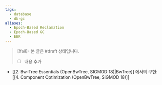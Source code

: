 ```yaml
---
tags:
  - database
  - db-gc
aliases:
  - Epoch-Based Reclamation
  - Epoch-Based GC
  - EBR
---
```

> [!fail]- 본 글은 #draft 상태입니다.
> - [ ] 내용 추가

- [[2. Bw-Tree Essentials (OpenBwTree, SIGMOD 18)|BwTree]] 에서의 구현: [[4. Component Optimization (OpenBwTree, SIGMOD 18)]]